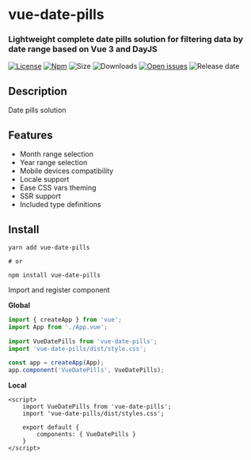 # vue-date-pills

### Lightweight complete date pills solution for filtering data by date range based on Vue 3 and DayJS

[![License](https://img.shields.io/npm/l/vue-date-pills)](https://github.com/storageddd/vue-date-pills/blob/main/LICENSE.md) 
[![Npm](https://img.shields.io/npm/v/vue-date-pills)](https://www.npmjs.com/package/vue-date-pills)
![Size](https://img.shields.io/bundlephobia/minzip/vue-date-pills?color=53ca2f)
![Downloads](https://img.shields.io/npm/dm/vue-date-pills)
[![Open issues](https://img.shields.io/github/issues-raw/storageddd/vue-date-pills)](https://github.com/storageddd/vue-date-pills/issues)
![Release date](https://img.shields.io/github/release-date/storageddd/vue-date-pills)

## Description
Date pills solution 

## Features

- Month range selection
- Year range selection
- Mobile devices compatibility
- Locale support
- Ease CSS vars theming
- SSR support
- Included type definitions

## Install

```shell
yarn add vue-date-pills

# or

npm install vue-date-pills
```

Import and register component

**Global**

```js
import { createApp } from 'vue';
import App from './App.vue';

import VueDatePills from 'vue-date-pills';
import 'vue-date-pills/dist/style.css';

const app = createApp(App);
app.component('VueDatePills', VueDatePills);
```

**Local**

```vue
<script>
    import VueDatePills from 'vue-date-pills';
    import 'vue-date-pills/dist/styles.css';
    
    export default {
        components: { VueDatePills }
    }
</script>
```
